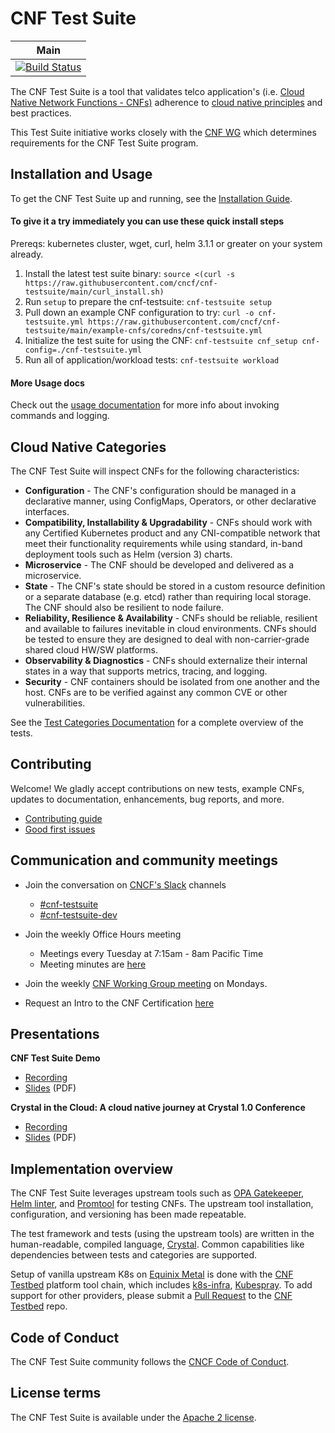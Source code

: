 # CNF Test Suite

| Main                                                                                                                                        |
| ------------------------------------------------------------------------------------------------------------------------------------------- |
| [![Build Status](https://github.com/cncf/cnf-testsuite/workflows/Crystal%20Specs/badge.svg)](https://github.com/cncf/cnf-testsuite/actions) |

The CNF Test Suite is a tool that validates telco application's (i.e. [Cloud Native Network Functions - CNFs)](https://github.com/cncf/cnf-testsuite/blob/main/EXAMPLE-CNFS.md) adherence to [cloud native principles](https://networking.cloud-native-principles.org/) and best practices.

This Test Suite initiative works closely with the [CNF WG](https://github.com/cncf/cnf-wg) which determines requirements for the CNF Test Suite program.

## Installation and Usage

To get the CNF Test Suite up and running, see the [Installation Guide](INSTALL.md).

#### To give it a try immediately you can use these quick install steps

Prereqs: kubernetes cluster, wget, curl, helm 3.1.1 or greater on your system already.

1. Install the latest test suite binary: `source <(curl -s https://raw.githubusercontent.com/cncf/cnf-testsuite/main/curl_install.sh)`
2. Run `setup` to prepare the cnf-testsuite: `cnf-testsuite setup`
3. Pull down an example CNF configuration to try: `curl -o cnf-testsuite.yml https://raw.githubusercontent.com/cncf/cnf-testsuite/main/example-cnfs/coredns/cnf-testsuite.yml`
4. Initialize the test suite for using the CNF: `cnf-testsuite cnf_setup cnf-config=./cnf-testsuite.yml`
5. Run all of application/workload tests: `cnf-testsuite workload`

#### More Usage docs

Check out the [usage documentation](USAGE.md) for more info about invoking commands and logging.

## Cloud Native Categories

The CNF Test Suite will inspect CNFs for the following characteristics:

- **Configuration** - The CNF's configuration should be managed in a declarative manner, using ConfigMaps, Operators, or other declarative interfaces.
- **Compatibility, Installability & Upgradability** - CNFs should work with any Certified Kubernetes product and any CNI-compatible network that meet their functionality requirements while using standard, in-band deployment tools such as Helm (version 3) charts.
- **Microservice** - The CNF should be developed and delivered as a microservice.
- **State** - The CNF's state should be stored in a custom resource definition or a separate database (e.g. etcd) rather than requiring local storage. The CNF should also be resilient to node failure.
- **Reliability, Resilience & Availability** - CNFs should be reliable, resilient and available to failures inevitable in cloud environments. CNFs should be tested to ensure they are designed to deal with non-carrier-grade shared cloud HW/SW platforms.
- **Observability & Diagnostics** - CNFs should externalize their internal states in a way that supports metrics, tracing, and logging.
- **Security** - CNF containers should be isolated from one another and the host. CNFs are to be verified against any common CVE or other vulnerabilities.

See the [Test Categories Documentation](TEST-CATEGORIES.md) for a complete overview of the tests.

## Contributing

Welcome! We gladly accept contributions on new tests, example CNFs, updates to documentation, enhancements, bug reports, and more.

- [Contributing guide](CONTRIBUTING.md)
- [Good first issues](https://github.com/cncf/cnf-testsuite/issues?q=is%3Aissue+is%3Aopen+label%3A%22good+first+issue%22)

## Communication and community meetings

- Join the conversation on [CNCF's Slack](https://slack.cncf.io/) channels
  - [#cnf-testsuite](https://cloud-native.slack.com/archives/C01V28MLYEP)
  - [#cnf-testsuite-dev](https://cloud-native.slack.com/archives/C014TNCEX8R)
- Join the weekly Office Hours meeting

  - Meetings every Tuesday at 7:15am - 8am Pacific Time 
  - Meeting minutes are [here](https://docs.google.com/document/d/1IbrgjqIkOCvrrSG0DRE6X62UUZpBq-818Mn8q0nkkd0/edit)

- Join the weekly [CNF Working Group meeting](https://github.com/cncf/cnf-wg#recurring-meetings) on Mondays.

- Request an Intro to the CNF Certification [here](https://calendly.com/cnfcertification/intro)

## Presentations

**CNF Test Suite Demo**
- [Recording](https://drive.google.com/file/d/1SBHE5Dqx6Sa-m83WODbCEbbdiB2_l_U2/view?usp=sharing)
- [Slides](https://github.com/cncf/cnf-testsuite/files/6857515/SHARED-COMMON.CNF.Test.Suite.Demo.and.CNF.initiatives.overview.2021-06-29.pdf) (PDF)

**Crystal in the Cloud: A cloud native journey at Crystal 1.0 Conference**
- [Recording](https://youtu.be/n8g60VglyUw)
- [Slides](https://github.com/cncf/cnf-testsuite/files/6785788/Crystal.1.0.Crystal.in.the.Cloud_.CNF.Test.Suite.pdf) (PDF)


## Implementation overview

The CNF Test Suite leverages upstream tools such as [OPA Gatekeeper](https://github.com/open-policy-agent/gatekeeper), [Helm linter](https://github.com/helm/chart-testing), and [Promtool](https://prometheus.io/docs/prometheus/latest/configuration/unit_testing_rules/) for testing CNFs. The upstream tool installation, configuration, and versioning has been made repeatable.

The test framework and tests (using the upstream tools) are written in the human-readable, compiled language, [Crystal](https://crystal-lang.org/). Common capabilities like dependencies between tests and categories are supported.

Setup of vanilla upstream K8s on [Equinix Metal](https://metal.equinix.com/) is done with the [CNF Testbed](https://github.com/cncf/cnf-testbed/) platform tool chain, which includes [k8s-infra](https://github.com/crosscloudci/k8s-infra), [Kubespray](https://kubespray.io/). To add support for other providers, please submit a [Pull Request](https://github.com/cncf/cnf-testbed/pulls) to the [CNF Testbed](https://github.com/cncf/cnf-testbed/) repo.

## Code of Conduct

The CNF Test Suite community follows the [CNCF Code of Conduct](https://github.com/cncf/foundation/blob/main/code-of-conduct.md).

## License terms

The CNF Test Suite is available under the [Apache 2 license](LICENSE.md).
